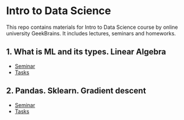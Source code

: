 # Intro to Data Science

This repo contains materials for Intro to Data Science course by online university GeekBrains.
It includes lectures, seminars and homeworks.

## 1. What is ML and its types. Linear Algebra

- [Seminar](https://github.com/allseenn/ds/tree/main/01.Seminar)
- [Tasks](https://github.com/allseenn/ds/tree/main/01.Tasks)

## 2.  Pandas. Sklearn. Gradient descent

- [Seminar](https://github.com/allseenn/ds/tree/main/02.Seminar)
- [Tasks](https://github.com/allseenn/ds/tree/main/02.Tasks)